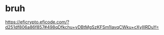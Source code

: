 # bruh

https://eficrypto.eficode.com/?d251df806a86f857#498qDfkchu+vDBtMgSzKFSm1lavqCWku+cXyIllRDuY=
